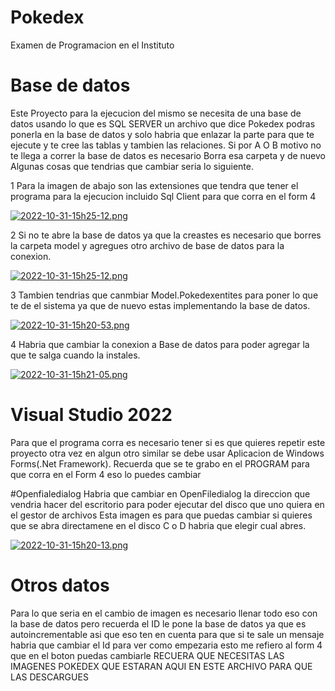 # Pokedex
Examen de Programacion en el Instituto


# Base de datos
Este Proyecto para la ejecucion del mismo se necesita de una base de datos usando lo que es SQL SERVER un archivo que dice Pokedex podras ponerla en la base de datos y
solo habria que enlazar la parte para que te ejecute y te cree las tablas y tambien las relaciones.
Si por A O B motivo no te llega a correr la base de datos es necesario Borra esa carpeta y de nuevo 
Algunas cosas que tendrias que cambiar seria lo siguiente.

1 Para la imagen de abajo son las extensiones que tendra que tener el programa para la ejecucion incluido Sql Client para que corra en el form 4

[![2022-10-31-15h25-12.png](https://i.postimg.cc/NjvWjRy3/2022-10-31-15h25-12.png)](https://postimg.cc/56pPPYSg)

2 Si no te abre la base de datos ya que la creastes es necesario que borres la carpeta model y agregues otro archivo de base de datos para la conexion.

[![2022-10-31-15h25-12.png](https://i.postimg.cc/NjvWjRy3/2022-10-31-15h25-12.png)](https://postimg.cc/56pPPYSg)

3 Tambien tendrias que canmbiar Model.Pokedexentites para poner lo que te de el sistema ya que de nuevo estas implementando la base de datos.

[![2022-10-31-15h20-53.png](https://i.postimg.cc/5tnGgGPJ/2022-10-31-15h20-53.png)](https://postimg.cc/qt6jMmVD)

4 Habria que cambiar la conexion a Base de datos para poder agregar la que te salga cuando la instales.

[![2022-10-31-15h21-05.png](https://i.postimg.cc/tgXwhyND/2022-10-31-15h21-05.png)](https://postimg.cc/xX462w7b)

# Visual Studio 2022

Para que el programa corra es necesario tener si es que quieres repetir este proyecto otra vez en algun otro similar
se debe usar Aplicacion de Windows Forms(.Net Framework).
Recuerda que se te grabo en el PROGRAM para que corra en el Form 4 eso lo puedes cambiar 

#Openfialedialog
Habria que cambiar en OpenFiledialog la direccion que vendria hacer del escritorio para poder ejecutar del disco que uno quiera en el gestor de archivos
Esta imagen es para que puedas cambiar si quieres que se abra directamene en el disco C o D habria que elegir cual abres.

[![2022-10-31-15h20-13.png](https://i.postimg.cc/mg3KzhCt/2022-10-31-15h20-13.png)](https://postimg.cc/sMXTbjnr)

# Otros datos
Para lo que seria en el cambio de imagen es necesario llenar todo eso con la base de datos pero recuerda el ID le pone la base de datos ya que es autoincrementable
asi que eso ten en cuenta para que si te sale un mensaje habria que cambiar el Id para ver como empezaria esto me refiero al form 4 que en el boton puedas cambiarle
RECUERA QUE NECESITAS LAS IMAGENES POKEDEX QUE ESTARAN AQUI EN ESTE ARCHIVO PARA QUE LAS DESCARGUES 



